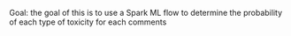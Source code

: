 Goal: the goal of this is to use a Spark ML flow to determine the probability of each type of toxicity for each comments